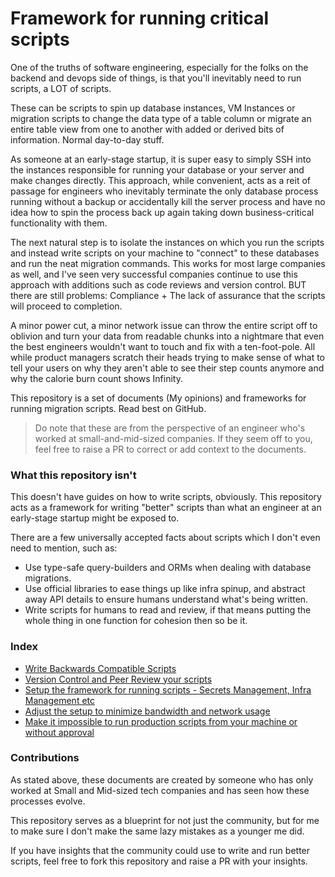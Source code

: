 # Framework for running critical scripts

One of the truths of software engineering, especially for the folks on the backend and devops side of things, is that you'll inevitably need to run scripts, a LOT of scripts.

These can be scripts to spin up database instances, VM Instances or migration scripts to change the data type of a table column or migrate an entire table view from one to another with added or derived bits of information. Normal day-to-day stuff.

As someone at an early-stage startup, it is super easy to simply SSH into the instances responsible for running your database or your server and make changes directly. This approach, while convenient, acts as a reit of passage for engineers who inevitably terminate the only database process running without a backup or accidentally kill the server process and have no idea how to spin the process back up again taking down business-critical functionality with them.

The next natural step is to isolate the instances on which you run the scripts and instead write scripts on your machine to "connect" to these databases and run the neat migration commands. This works for most large companies as well, and I've seen very successful companies continue to use this approach with additions such as code reviews and version control. BUT there are still problems: Compliance + The lack of assurance that the scripts will proceed to completion.

A minor power cut, a minor network issue can throw the entire script off to oblivion and turn your data from readable chunks into a nightmare that even the best engineers wouldn't want to touch and fix with a ten-foot-pole. All while product managers scratch their heads trying to make sense of what to tell your users on why they aren't able to see their step counts anymore and why the calorie burn count shows Infinity.

This repository is a set of documents (My opinions) and frameworks for running migration scripts. Read best on GitHub.

> Do note that these are from the perspective of an engineer who's worked at small-and-mid-sized companies. If they seem off to you, feel free to raise a PR to correct or add context to the documents.

### What this repository isn't

This doesn't have guides on how to write scripts, obviously. This repository acts as a framework for writing "better" scripts than what an engineer at an early-stage startup might be exposed to.

There are a few universally accepted facts about scripts which I don't even need to mention, such as:
- Use type-safe query-builders and ORMs when dealing with database migrations.
- Use official libraries to ease things up like infra spinup, and abstract away API details to ensure humans understand what's being written.
- Write scripts for humans to read and review, if that means putting the whole thing in one function for cohesion then so be it.

### Index

- [Write Backwards Compatible Scripts](./docs/write-backwards-compatible-scripts.md)
- [Version Control and Peer Review your scripts](./docs/version-control-and-peer-review-your-scripts.md)
- [Setup the framework for running scripts - Secrets Management, Infra Management etc](./docs/setup-the-framework-for-running-scripts.md)
- [Adjust the setup to minimize bandwidth and network usage](./docs/adjust-the-setup-to-minimize-bandwidth-and-network-usage.md)
- [Make it impossible to run production scripts from your machine or without approval](./docs/make-it-impossible-to-run-production-scripts-from-your-machine-or-without-approval.md)

### Contributions

As stated above, these documents are created by someone who has only worked at Small and Mid-sized tech companies and has seen how these processes evolve.

This repository serves as a blueprint for not just the community, but for me to make sure I don't make the same lazy mistakes as a younger me did.

If you have insights that the community could use to write and run better scripts, feel free to fork this repository and raise a PR with your insights.